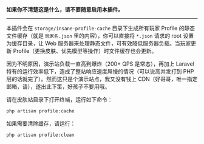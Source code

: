 **如果你不清楚这是什么，请不要随意启用本插件。**

--------

本插件会在 `storage/insane-profile-cache` 目录下生成所有玩家 Profile 的静态文件缓存（就是 `玩家名.json` 里的内容），你可以直接将 `*.json` 请求的 root 设置为缓存目录，让 Web 服务器来处理静态文件，可有效降低服务器负载。当玩家更新 Profile（更换皮肤、优先模型等操作）时文件缓存也会更新。

因为不明原因，演示站负载一直高到爆炸（200+ QPS 是常态），再加上 Laravel 特有的运行效率低下，造成了整站响应速度屌慢的情况（可以说高并发打到 PHP 层的话就完了）。然而这只是个演示站点，我又没有钱上 CDN（好哥哥，唯一指定邮箱，请），遂出此下策，好孩子不要用哦。

请在皮肤站目录下打开终端，运行如下命令：

```sh
php artisan profile:cache
```

如果需要清除缓存，请运行：

```sh
php artisan profile:clean
```

